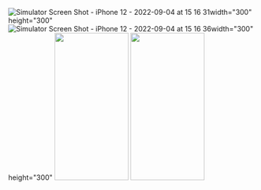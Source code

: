 ![Simulator Screen Shot - iPhone 12 - 2022-09-04 at 15 16 31](https://user-images.githubusercontent.com/50921547/188314064-7ee4f39d-1b50-4c47-8cf1-f9ca7e26dab6.png)width="300" height="300"
![Simulator Screen Shot - iPhone 12 - 2022-09-04 at 15 16 36](https://user-images.githubusercontent.com/50921547/188314070-1a9dbf5d-5bd3-438e-858c-e897b2fcac91.png)width="300" height="300"
<img src="https://user-images.githubusercontent.com/50921547/188314064-7ee4f39d-1b50-4c47-8cf1-f9ca7e26dab6.png" alt="" width="150" height="300">
<img src="https://user-images.githubusercontent.com/50921547/188314070-1a9dbf5d-5bd3-438e-858c-e897b2fcac91.png" alt="" width="150" height="300">
